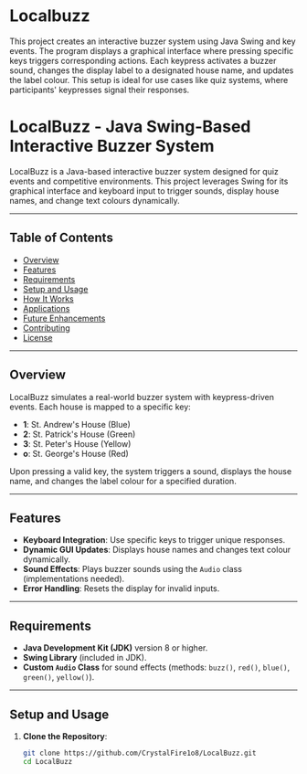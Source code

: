 # Localbuzz
This project creates an interactive buzzer system using Java Swing and key events. The program displays a graphical interface where pressing specific keys triggers corresponding actions. Each keypress activates a buzzer sound, changes the display label to a designated house name, and updates the label colour. This setup is ideal for use cases like quiz systems, where participants' keypresses signal their responses.
# LocalBuzz - Java Swing-Based Interactive Buzzer System  

LocalBuzz is a Java-based interactive buzzer system designed for quiz events and competitive environments. This project leverages Swing for its graphical interface and keyboard input to trigger sounds, display house names, and change text colours dynamically.  

---

## Table of Contents  
- [Overview](#overview)  
- [Features](#features)  
- [Requirements](#requirements)  
- [Setup and Usage](#setup-and-usage)  
- [How It Works](#how-it-works)  
- [Applications](#applications)  
- [Future Enhancements](#future-enhancements)  
- [Contributing](#contributing)  
- [License](#license)  

---

## Overview  
LocalBuzz simulates a real-world buzzer system with keypress-driven events. Each house is mapped to a specific key:  
- **1**: St. Andrew's House (Blue)  
- **2**: St. Patrick's House (Green)  
- **3**: St. Peter's House (Yellow)  
- **o**: St. George's House (Red)  

Upon pressing a valid key, the system triggers a sound, displays the house name, and changes the label colour for a specified duration.  

---

## Features  
- **Keyboard Integration**: Use specific keys to trigger unique responses.  
- **Dynamic GUI Updates**: Displays house names and changes text colour dynamically.  
- **Sound Effects**: Plays buzzer sounds using the `Audio` class (implementations needed).  
- **Error Handling**: Resets the display for invalid inputs.  

---

## Requirements  
- **Java Development Kit (JDK)** version 8 or higher.  
- **Swing Library** (included in JDK).  
- **Custom `Audio` Class** for sound effects (methods: `buzz()`, `red()`, `blue()`, `green()`, `yellow()`).  

---

## Setup and Usage  

1. **Clone the Repository**:  
   ```bash
   git clone https://github.com/CrystalFire1o8/LocalBuzz.git
   cd LocalBuzz

